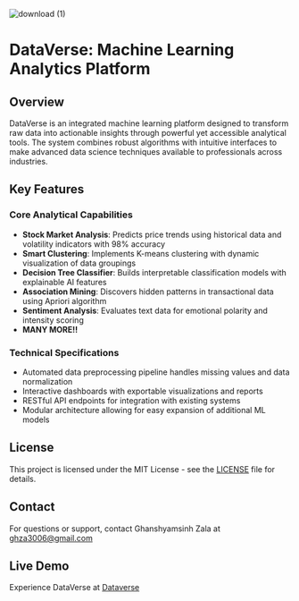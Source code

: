 ![download (1)](https://github.com/user-attachments/assets/7c520783-100a-4298-94e9-13ce0e31f28f)

# DataVerse: Machine Learning Analytics Platform

## Overview
DataVerse is an integrated machine learning platform designed to transform raw data into actionable insights through powerful yet accessible analytical tools. The system combines robust algorithms with intuitive interfaces to make advanced data science techniques available to professionals across industries.

## Key Features

### Core Analytical Capabilities
- **Stock Market Analysis**: Predicts price trends using historical data and volatility indicators with 98% accuracy
- **Smart Clustering**: Implements K-means clustering with dynamic visualization of data groupings
- **Decision Tree Classifier**: Builds interpretable classification models with explainable AI features
- **Association Mining**: Discovers hidden patterns in transactional data using Apriori algorithm
- **Sentiment Analysis**: Evaluates text data for emotional polarity and intensity scoring
- **MANY MORE!!**

### Technical Specifications
- Automated data preprocessing pipeline handles missing values and data normalization
- Interactive dashboards with exportable visualizations and reports
- RESTful API endpoints for integration with existing systems
- Modular architecture allowing for easy expansion of additional ML models

## License
This project is licensed under the MIT License - see the [LICENSE](LICENSE) file for details.

## Contact
For questions or support, contact Ghanshyamsinh Zala at ghza3006@gmail.com

## Live Demo
Experience DataVerse at [Dataverse](https://gz30eee.github.io/mlp/main.html)
